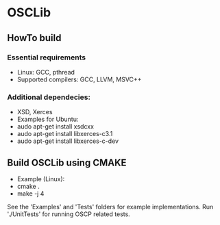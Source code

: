 # OSCLib

## HowTo build

### Essential requirements
- Linux: GCC, pthread
- Supported compilers: GCC, LLVM, MSVC++

### Additional dependecies: 
- XSD, Xerces
- Examples for Ubuntu:
 - audo apt-get install xsdcxx
 - audo apt-get install libxerces-c3.1
 - audo apt-get install libxerces-c-dev

## Build OSCLib using CMAKE
- Example (Linux):
 - cmake .
 - make -j 4

See the 'Examples' and 'Tests' folders for example implementations.
Run './UnitTests' for running  OSCP related tests.


